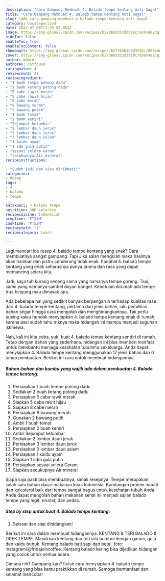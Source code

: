 ```yaml
---
description: "Cara Gampang Membuat 4. Balado tempe kentang Anti Gagal"
title: "Cara Gampang Membuat 4. Balado tempe kentang Anti Gagal"
slug: 1408-cara-gampang-membuat-4-balado-tempe-kentang-anti-gagal
category: Uncategorized
date: 2022-07-08T17:49:52.953Z
image: https://img-global.cpcdn.com/recipes/b2736b83b3d3910c/680x482cq70/4-balado-tempe-kentang-foto-resep-utama.jpg
hideToc: false
enableToc: true
enableTocContent: false
thumbnail: https://img-global.cpcdn.com/recipes/b2736b83b3d3910c/680x482cq70/4-balado-tempe-kentang-foto-resep-utama.jpg
cover: https://img-global.cpcdn.com/recipes/b2736b83b3d3910c/680x482cq70/4-balado-tempe-kentang-foto-resep-utama.jpg
author: Admin
authorAv: notfound
ratingvalue: 4
reviewcount: 21
recipeingredient:
- "1 buah tempe potong dadu"
- "2 buah ketang potong dadu"
- "5 cabe rawit merah"
- "5 cabe rawit hijau"
- "8 cabe merah"
- "8 bawang merah"
- "2 bawang putih"
- "1 buah tomat"
- "2 buah kemiri"
- "Sejumput ketumbar"
- "2 lembar daun jeruk"
- "3 lembar daun jeruk"
- "3 lembar daun salam"
- "1 kaldu ayam"
- "1 sdm gula putih"
- "sesuai selera Garam"
- "secukupnya Air mineral"
recipeinstructions:

- "Sudah jadi dan siap dinikmati!"
categories:
- Resep
tags:
- 4
- balado
- tempe

katakunci: 4 balado tempe 
nutrition: 300 calories
recipecuisine: Indonesian
preptime: "PT37M"
cooktime: "PT52M"
recipeyield: "1"
recipecategory: Lunch

---
```



Lagi mencari ide resep 4. balado tempe kentang yang enak? Cara membuatnya sangat gampang. Tapi Jika salah mengolah maka hasilnya akan hambar dan justru cenderung tidak enak. Padahal 4. balado tempe kentang yang enak seharusnya punya aroma dan rasa yang dapat memancing selera kita.


Jadi, saya tuh kurang seneng sama yang namanya tempe goreng. Tapi, sama yang namanya sambel doyan banget. Kebetulan dirumah ada tempe trus bingung mau dimasak apa.

Ada beberapa hal yang sedikit banyak berpengaruh terhadap kualitas rasa dari 4. balado tempe kentang, pertama dari jenis bahan, lalu pemilihan bahan segar hingga cara mengolah dan menghidangkannya. Tak perlu pusing kalau hendak menyiapkan 4. balado tempe kentang enak di rumah, karena asal sudah tahu triknya maka hidangan ini mampu menjadi suguhan istimewa.


Nah, kali ini kita coba, yuk, buat 4. balado tempe kentang sendiri di rumah. Tetap dengan bahan yang sederhana, hidangan ini bisa memberi manfaat untuk membantu menjaga kesehatan tubuhmu sekeluarga. Anda dapat menyiapkan 4. Balado tempe kentang menggunakan 17 jenis bahan dan 0 tahap pembuatan. Berikut ini cara untuk membuat hidangannya.

<!--inarticleads1-->

##### Bahan-bahan dan bumbu yang wajib ada dalam pembuatan 4. Balado tempe kentang:

1. Persiapkan 1 buah tempe potong dadu
1. Sediakan 2 buah ketang potong dadu
1. Persiapkan 5 cabe rawit merah
1. Siapkan 5 cabe rawit hijau
1. Siapkan 8 cabe merah
1. Persiapkan 8 bawang merah
1. Gunakan 2 bawang putih
1. Ambil 1 buah tomat
1. Persiapkan 2 buah kemiri
1. Ambil Sejumput ketumbar
1. Sediakan 2 lembar daun jeruk
1. Persiapkan 3 lembar daun jeruk
1. Persiapkan 3 lembar daun salam
1. Persiapkan 1 kaldu ayam
1. Siapkan 1 sdm gula putih
1. Persiapkan sesuai selera Garam
1. Siapkan secukupnya Air mineral


Siapa saja pasti bisa membuatnya, simak resepnya. Tempe merupakan salah satu bahan dasar makanan khas Indonesia. Kandungan protein nabati dan kolesterol baik dari tempe sangat bagus untuk kesehatan tubuh Anda. Anda dapat mengolah bahan makanan sehat ini menjadi sajian balado tempe yang legit, nikmat, dan pedas. 

<!--inarticleads2-->

##### Step by step untuk buat 4. Balado tempe kentang:


1. Selesai dan siap dihidangkan!

Berikut ini cara dalam membuat hidangannya. KENTANG &amp; TERI BALADO &amp; OREK TEMPE. Masukkan kentang dan teri lalu bumbui dengan garam, gula dan kaldu bubuk. Kentang balado hati sapi dan petai. foto: Instagram/@fridajoincoffee. Kentang balado kering bisa dijadikan hidangan yang cocok untuk semua acara. 

Gimana nih? Gampang kan? Itulah cara menyiapkan 4. balado tempe kentang yang bisa kamu praktikkan di rumah. Semoga bermanfaat dan selamat mencoba!
